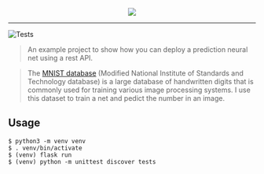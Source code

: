 <p align="center">
  <img src="https://raw.githubusercontent.com/brianbianchi/mnist/master/mnist/label.png">
</p>

--------------------------------------------------------------------

![Tests](https://github.com/brianbianchi/mnist/workflows/Tests/badge.svg)

> An example project to show how you can deploy a prediction neural net using a rest API.

> The [MNIST database](https://en.wikipedia.org/wiki/MNIST_database) (Modified National Institute of Standards and Technology database) is a large database of handwritten digits that is commonly used for training various image processing systems. I use this dataset to train a net and pedict the number in an image.

## Usage

```console
$ python3 -m venv venv
$ . venv/bin/activate 
$ (venv) flask run
$ (venv) python -m unittest discover tests
```